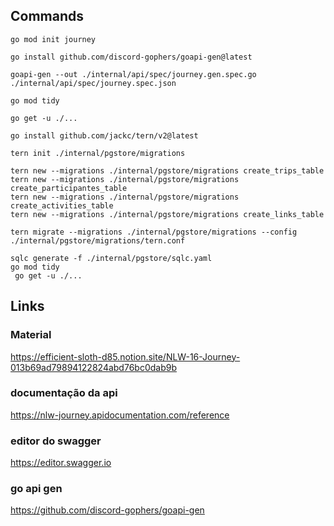 ## Commands

```
go mod init journey

go install github.com/discord-gophers/goapi-gen@latest

goapi-gen --out ./internal/api/spec/journey.gen.spec.go ./internal/api/spec/journey.spec.json

go mod tidy

go get -u ./...

go install github.com/jackc/tern/v2@latest

tern init ./internal/pgstore/migrations

tern new --migrations ./internal/pgstore/migrations create_trips_table
tern new --migrations ./internal/pgstore/migrations create_participantes_table
tern new --migrations ./internal/pgstore/migrations create_activities_table
tern new --migrations ./internal/pgstore/migrations create_links_table

tern migrate --migrations ./internal/pgstore/migrations --config ./internal/pgstore/migrations/tern.conf

sqlc generate -f ./internal/pgstore/sqlc.yaml
go mod tidy
 go get -u ./...

```

## Links

### Material

https://efficient-sloth-d85.notion.site/NLW-16-Journey-013b69ad79894122824abd76bc0dab9b

### documentação da api

https://nlw-journey.apidocumentation.com/reference

### editor do swagger

https://editor.swagger.io

### go api gen

https://github.com/discord-gophers/goapi-gen

